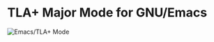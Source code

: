# TLA+ Major Mode for GNU/Emacs
![Emacs/TLA+ Mode](https://git.sdf.org/bch/tlamode/raw/branch/master/examples/emacs-tlaplus.png "Emacs TLA+ Mode")